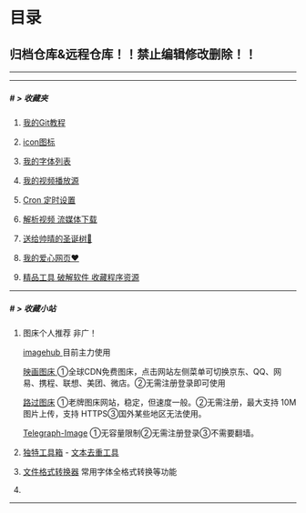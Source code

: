 # 目录

## 归档仓库&远程仓库！！禁止编辑修改删除！！



---

---

#####  # > 收藏夹

1. [我的Git教程](./archieve/Git教程by李凡.md)

2. [icon图标](./archieve/icon)

3. [我的字体列表](./archieve/fonts)

4. [我的视频播放源](./archieve/VideoSource/README.md)

5. [Cron 定时设置](./archieve/cron/Cron_Set.md)

6. [解析视频 流媒体下载](./archieve/解析视频下载流媒体网站.md)

7. [送给帅晴的圣诞树🎄](./archieve/ChristmasTree)

8. [我的爱心网页❤](./archieve/HeartShow/)

9. [精品工具 破解软件 收藏程序资源 ](./archieve/Progr)



---



##### # > 收藏小站

1. 图床个人推荐 非广！

   [imagehub ](https://www.imagehub.cc/) 目前主力使用

   [映画图床 ](https://yh-pic.ihcloud.net/)  ①全球CDN免费图床，点击网站左侧菜单可切换京东、QQ、网易、携程、联想、美团、微店。②无需注册登录即可使用

   [路过图床](https://imgse.com/)   ①老牌图床网站，稳定，但速度一般。②无需注册，最大支持 10M 图片上传，支持 HTTPS③国外某些地区无法使用。

   [Telegraph-Image](https://telegraph-image.pages.dev/)  ①无容量限制②无需注册登录③不需要翻墙。 

2. [独特工具箱](https://www.dute.org/) - [文本去重工具](https://www.dute.org/text-remove-duplicates)

3. [文件格式转换器](https://cloudconvert.com/ttf-converter) 常用字体全格式转换等功能
4. 



---

